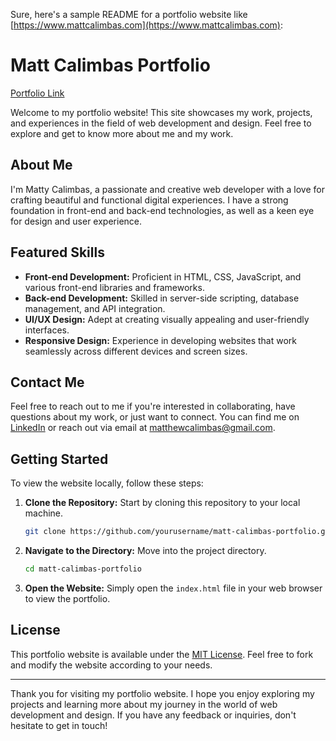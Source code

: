 Sure, here's a sample README for a portfolio website like [https://www.mattcalimbas.com](https://www.mattcalimbas.com):

# Matt Calimbas Portfolio

[Portfolio Link](https://www.mattcalimbas.com)

Welcome to my portfolio website! This site showcases my work, projects, and experiences in the field of web development and design. Feel free to explore and get to know more about me and my work.

## About Me

I'm Matty Calimbas, a passionate and creative web developer with a love for crafting beautiful and functional digital experiences. I have a strong foundation in front-end and back-end technologies, as well as a keen eye for design and user experience.


## Featured Skills

- **Front-end Development:** Proficient in HTML, CSS, JavaScript, and various front-end libraries and frameworks.
- **Back-end Development:** Skilled in server-side scripting, database management, and API integration.
- **UI/UX Design:** Adept at creating visually appealing and user-friendly interfaces.
- **Responsive Design:** Experience in developing websites that work seamlessly across different devices and screen sizes.

## Contact Me

Feel free to reach out to me if you're interested in collaborating, have questions about my work, or just want to connect. You can find me on [LinkedIn](https://www.linkedin.com/in/matthew-calimbas/) or reach out via email at [matthewcalimbas@gmail.com](mailto:matthewcalimbas@gmail.com).

## Getting Started

To view the website locally, follow these steps:

1. **Clone the Repository:** Start by cloning this repository to your local machine.

   ```bash
   git clone https://github.com/yourusername/matt-calimbas-portfolio.git
   ```

2. **Navigate to the Directory:** Move into the project directory.

   ```bash
   cd matt-calimbas-portfolio
   ```

3. **Open the Website:** Simply open the `index.html` file in your web browser to view the portfolio.

## License

This portfolio website is available under the [MIT License](LICENSE). Feel free to fork and modify the website according to your needs.

---

Thank you for visiting my portfolio website. I hope you enjoy exploring my projects and learning more about my journey in the world of web development and design. If you have any feedback or inquiries, don't hesitate to get in touch!
